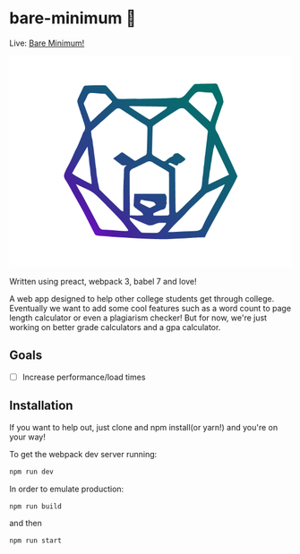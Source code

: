# bare-minimum 🚀

Live: <a target="_blank" href="https://bareminimum.co" >Bare Minimum!</a>

![Alt text](https://github.com/Chrischuck/bare-minimum/blob/master/src/assets/logo.png "Title")

Written using preact, webpack 3, babel 7 and love!

A  web app designed to help other college students get through college. Eventually we want to add some cool features such as a word count to page length calculator or even a plagiarism checker! But for now, we're just working on better grade calculators and a gpa calculator.

## Goals
- [ ] Increase performance/load times

## Installation
If you want to help out, just clone and npm install(or yarn!) and you're on your way!  

To get the webpack dev server running:  
```bash
npm run dev
```
In order to emulate production:
```bash
npm run build
```  
and then
```bash
npm run start
```
